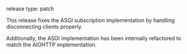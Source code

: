 release type: patch

This release fixes the ASGI subscription implementation by handling disconnecting clients properly.

Additionally, the ASGI implementation has been internally refactored to match the AIOHTTP implementation.

